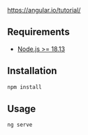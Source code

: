 https://angular.io/tutorial/

## Requirements

- [Node.js >= 18.13](https://nodejs.org/en)

## Installation

```bash
npm install
```

## Usage

```bash
ng serve
```